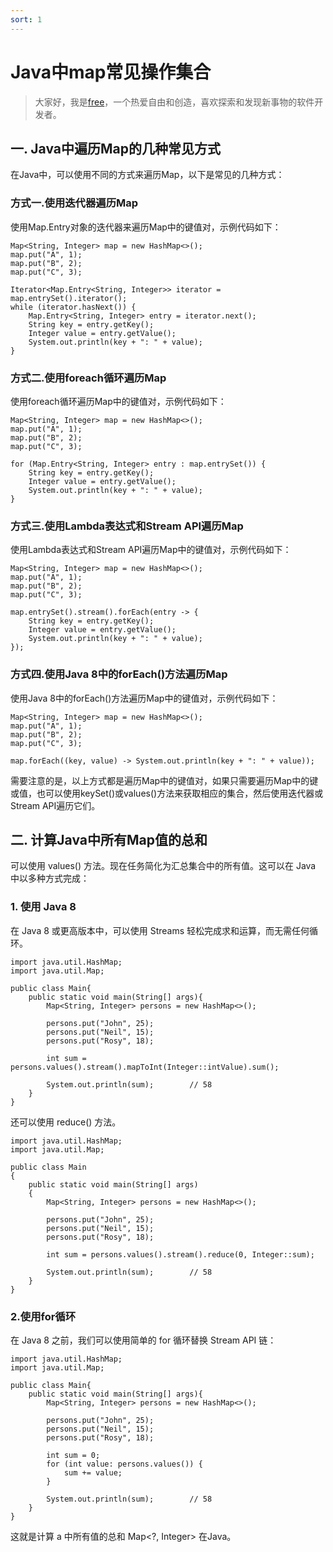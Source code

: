 ```yaml
---
sort: 1
---
```

# Java中map常见操作集合
> 大家好，我是[free](https://justmyfreedom.com/)，一个热爱自由和创造，喜欢探索和发现新事物的软件开发者。
>

## 一. Java中遍历Map的几种常见方式

在Java中，可以使用不同的方式来遍历Map，以下是常见的几种方式：

###  方式一.使用迭代器遍历Map
使用Map.Entry对象的迭代器来遍历Map中的键值对，示例代码如下：

```
Map<String, Integer> map = new HashMap<>();
map.put("A", 1);
map.put("B", 2);
map.put("C", 3);

Iterator<Map.Entry<String, Integer>> iterator = map.entrySet().iterator();
while (iterator.hasNext()) {
    Map.Entry<String, Integer> entry = iterator.next();
    String key = entry.getKey();
    Integer value = entry.getValue();
    System.out.println(key + ": " + value);
}
```

### 方式二.使用foreach循环遍历Map
使用foreach循环遍历Map中的键值对，示例代码如下：
```
Map<String, Integer> map = new HashMap<>();
map.put("A", 1);
map.put("B", 2);
map.put("C", 3);

for (Map.Entry<String, Integer> entry : map.entrySet()) {
    String key = entry.getKey();
    Integer value = entry.getValue();
    System.out.println(key + ": " + value);
}
```

### 方式三.使用Lambda表达式和Stream API遍历Map
使用Lambda表达式和Stream API遍历Map中的键值对，示例代码如下：

```
Map<String, Integer> map = new HashMap<>();
map.put("A", 1);
map.put("B", 2);
map.put("C", 3);

map.entrySet().stream().forEach(entry -> {
    String key = entry.getKey();
    Integer value = entry.getValue();
    System.out.println(key + ": " + value);
});
```

### 方式四.使用Java 8中的forEach()方法遍历Map
使用Java 8中的forEach()方法遍历Map中的键值对，示例代码如下：

```
Map<String, Integer> map = new HashMap<>();
map.put("A", 1);
map.put("B", 2);
map.put("C", 3);

map.forEach((key, value) -> System.out.println(key + ": " + value));
```

需要注意的是，以上方式都是遍历Map中的键值对，如果只需要遍历Map中的键或值，也可以使用keySet()或values()方法来获取相应的集合，然后使用迭代器或Stream API遍历它们。


## 二. 计算Java中所有Map值的总和
可以使用 values() 方法。现在任务简化为汇总集合中的所有值。这可以在 Java 中以多种方式完成：

### 1. 使用 Java 8
在 Java 8 或更高版本中，可以使用 Streams 轻松完成求和运算，而无需任何循环。

```
import java.util.HashMap;
import java.util.Map;
 
public class Main{
    public static void main(String[] args){
        Map<String, Integer> persons = new HashMap<>();
 
        persons.put("John", 25);
        persons.put("Neil", 15);
        persons.put("Rosy", 18);
 
        int sum = persons.values().stream().mapToInt(Integer::intValue).sum();
 
        System.out.println(sum);        // 58
    }
}
```



还可以使用 reduce() 方法。

```
import java.util.HashMap;
import java.util.Map;
 
public class Main
{
    public static void main(String[] args)
    {
        Map<String, Integer> persons = new HashMap<>();
 
        persons.put("John", 25);
        persons.put("Neil", 15);
        persons.put("Rosy", 18);
 
        int sum = persons.values().stream().reduce(0, Integer::sum);
 
        System.out.println(sum);        // 58
    }
}
```



### 2.使用for循环

在 Java 8 之前，我们可以使用简单的 for 循环替换 Stream API 链：


```
import java.util.HashMap;
import java.util.Map;
 
public class Main{
    public static void main(String[] args){
        Map<String, Integer> persons = new HashMap<>();
 
        persons.put("John", 25);
        persons.put("Neil", 15);
        persons.put("Rosy", 18);
 
        int sum = 0;
        for (int value: persons.values()) {
            sum += value;
        }
 
        System.out.println(sum);        // 58
    }
}
```



这就是计算 a 中所有值的总和 Map<?, Integer> 在Java。